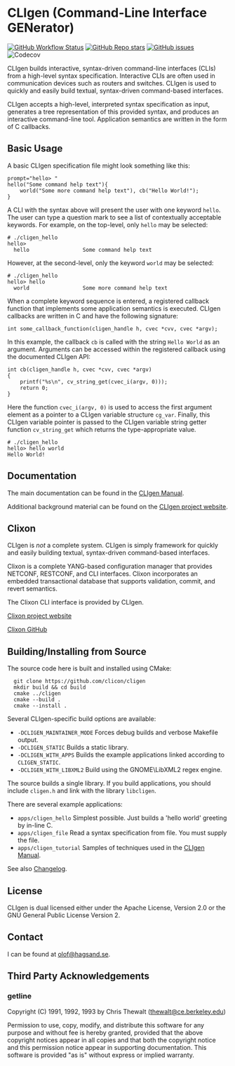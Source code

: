 # CLIgen (Command-Line Interface GENerator)
[![GitHub Workflow Status](https://img.shields.io/github/workflow/status/clicon/cligen/CLIgen%20CI?label=CLIgen%20CI&style=for-the-badge)](https://github.com/clicon/cligen/actions/workflows/ci.yml)
[![GitHub Repo stars](https://img.shields.io/github/stars/clicon/cligen?style=for-the-badge)](https://github.com/clicon/cligen/stargazers)
[![GitHub issues](https://img.shields.io/github/issues/clicon/cligen?style=for-the-badge)](https://github.com/clicon/cligen/issues)
![Codecov](https://img.shields.io/codecov/c/gh/clicon/cligen?style=for-the-badge&token=6HXN51SARU)

CLIgen builds interactive, syntax-driven command-line interfaces (CLIs)
from a high-level syntax specification. Interactive CLIs are often used in
communication devices such as routers and switches. CLIgen is used to quickly
and easily build textual, syntax-driven command-based interfaces.

CLIgen accepts a high-level, interpreted syntax specification as input,
generates a tree representation of this provided syntax, and produces an interactive
command-line tool. Application semantics are written in the form of C callbacks.

## Basic Usage
A basic CLIgen specification file might look something like this:
```
prompt="hello> "
hello("Some command help text"){
    world("Some more command help text"), cb("Hello World!");
}
```
A CLI with the syntax above will present the user with one keyword `hello`. The user can
type a question mark to see a list of contextually acceptable keywords. For example, on the top-level,
only `hello` may be selected:
```
# ./cligen_hello
hello>
  hello                 Some command help text
```
However, at the second-level, only the keyword `world` may be selected:
```
# ./cligen_hello
hello> hello
  world                 Some more command help text
```
When a complete keyword sequence is entered, a registered callback function that
implements some application semantics is executed. CLIgen callbacks are written
in C and have the following signature:
```
int some_callback_function(cligen_handle h, cvec *cvv, cvec *argv);
```
In this example, the callback `cb` is called with the string `Hello World` as an argument. Arguments
can be accessed within the registered callback using the documented CLIgen API:
```
int cb(cligen_handle h, cvec *cvv, cvec *argv)
{
    printf("%s\n", cv_string_get(cvec_i(argv, 0)));
    return 0;
}
```
Here the function `cvec_i(argv, 0)` is used to access the first argument element as a pointer to a
CLIgen variable structure `cg_var`. Finally, this CLIgen variable pointer is passed to the CLIgen
variable string getter function `cv_string_get` which returns the type-appropriate value.
```
# ./cligen_hello
hello> hello world
Hello World!
```

## Documentation
The main documentation can be found in the [CLIgen Manual](cligen_manual.pdf).

Additional background material can be found on the [CLIgen project website](https://www.cligen.se).

## Clixon
CLIgen is _not_ a complete system. CLIgen is simply framework for quickly and easily building textual,
syntax-driven command-based interfaces.

Clixon is a complete YANG-based configuration manager that provides NETCONF, RESTCONF, and CLI interfaces.
Clixon incorporates an embedded transactional database that supports validation, commit, and revert semantics.

The Clixon CLI interface is provided by CLIgen.

[Clixon project website](https://www.clicon.org)

[Clixon GitHub](https://github.com/clicon/clixon)

## Building/Installing from Source

The source code here is built and installed using CMake:
```
  git clone https://github.com/clicon/cligen
  mkdir build && cd build
  cmake ../cligen
  cmake --build .
  cmake --install .
```

Several CLIgen-specific build options are available:
* `-DCLIGEN_MAINTAINER_MODE` Forces debug builds and verbose Makefile output.
* `-DCLIGEN_STATIC` Builds a static library.
* `-DCLIGEN_WITH_APPS` Builds the example applications linked according to `CLIGEN_STATIC`.
* `-DCLIGEN_WITH_LIBXML2` Build using the GNOME\LibXML2 regex engine.

The source builds a single library. If you build applications, you should include `cligen.h` and link with the library `libcligen`.

There are several example applications:
* `apps/cligen_hello` Simplest possible. Just builds a 'hello world' greeting by in-line C.
* `apps/cligen_file` Read a syntax specification from file. You must supply the file.
* `apps/cligen_tutorial` Samples of techniques used in the [CLIgen Manual](cligen_tutorial.pdf).

See also [Changelog](CHANGELOG.md).

## License
CLIgen is dual licensed either under the Apache License, Version 2.0 or the GNU
General Public License Version 2.

## Contact
I can be found at olof@hagsand.se.

## Third Party Acknowledgements 
### getline
Copyright (C) 1991, 1992, 1993 by Chris Thewalt (thewalt@ce.berkeley.edu)

Permission to use, copy, modify, and distribute this software 
for any purpose and without fee is hereby granted, provided
that the above copyright notices appear in all copies and that both the
copyright notice and this permission notice appear in supporting
documentation.  This software is provided "as is" without express or
implied warranty.
